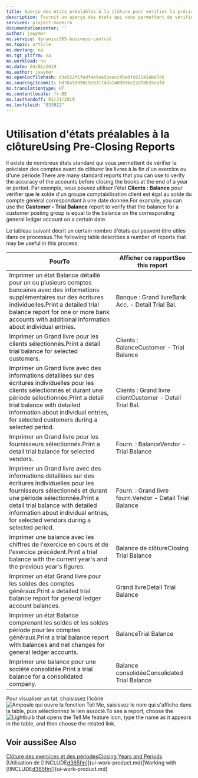 ```yaml
---
title: Aperçu des états préalables à la clôture pour vérifier la précision de compte | Microsoft Docs
description: Fournit un aperçu des états qui vous permettent de vérifier la précision des comptes avant de clôturer les livres à la fin d'un exercice ou d'une période.
services: project-madeira
documentationcenter: ''
author: jswymer
ms.service: dynamics365-business-central
ms.topic: article
ms.devlang: na
ms.tgt_pltfrm: na
ms.workload: na
ms.date: 04/01/2019
ms.author: jswymer
ms.openlocfilehash: d3e522f1fedf4e5ea5beaccd0e0fc015414b87c6
ms.sourcegitcommit: bd78a5d990c9e83174da1409076c22df8b35eafd
ms.translationtype: HT
ms.contentlocale: fr-BE
ms.lasthandoff: 03/31/2019
ms.locfileid: "933922"
---
```

# <a name="using-pre-closing-reports"></a><span data-ttu-id="b2b19-103">Utilisation d'états préalables à la clôture</span><span class="sxs-lookup"><span data-stu-id="b2b19-103">Using Pre-Closing Reports</span></span>
<span data-ttu-id="b2b19-104">Il existe de nombreux états standard qui vous permettent de vérifier la précision des comptes avant de clôturer les livres à la fin d'un exercice ou d'une période.</span><span class="sxs-lookup"><span data-stu-id="b2b19-104">There are many standard reports that you can use to verify the accuracy of the accounts before closing the books at the end of a year or period.</span></span> <span data-ttu-id="b2b19-105">Par exemple, vous pouvez utiliser l'état **Clients : Balance** pour vérifier que le solde d'un groupe comptabilisation client est égal au solde du compte général correspondant à une date donnée.</span><span class="sxs-lookup"><span data-stu-id="b2b19-105">For example, you can use the **Customer - Trial Balance** report to verify that the balance for a customer posting group is equal to the balance on the corresponding general ledger account on a certain date.</span></span>

<span data-ttu-id="b2b19-106">Le tableau suivant décrit un certain nombre d'états qui peuvent être utiles dans ce processus.</span><span class="sxs-lookup"><span data-stu-id="b2b19-106">The following table describes a number of reports that may be useful in this process.</span></span>

| <span data-ttu-id="b2b19-107">Pour</span><span class="sxs-lookup"><span data-stu-id="b2b19-107">To</span></span> | <span data-ttu-id="b2b19-108">Afficher ce rapport</span><span class="sxs-lookup"><span data-stu-id="b2b19-108">See this report</span></span> |
| --- | --- |
| <span data-ttu-id="b2b19-109">Imprimer un état Balance détaillé pour un ou plusieurs comptes bancaires avec des informations supplémentaires sur des écritures individuelles.</span><span class="sxs-lookup"><span data-stu-id="b2b19-109">Print a detailed trial balance report for one or more bank accounts with additional information about individual entries.</span></span> |<span data-ttu-id="b2b19-110">Banque : Grand livre</span><span class="sxs-lookup"><span data-stu-id="b2b19-110">Bank Acc. - Detail Trial Bal.</span></span> |
| <span data-ttu-id="b2b19-111">Imprimer un Grand livre pour les clients sélectionnés.</span><span class="sxs-lookup"><span data-stu-id="b2b19-111">Print a detail trial balance for selected customers.</span></span> |<span data-ttu-id="b2b19-112">Clients : Balance</span><span class="sxs-lookup"><span data-stu-id="b2b19-112">Customer - Trial Balance</span></span> |
| <span data-ttu-id="b2b19-113">Imprimer un Grand livre avec des informations détaillées sur des écritures individuelles pour les clients sélectionnés et durant une période sélectionnée.</span><span class="sxs-lookup"><span data-stu-id="b2b19-113">Print a detail trial balance with detailed information about individual entries, for selected customers during a selected period.</span></span> |<span data-ttu-id="b2b19-114">Clients : Grand livre client</span><span class="sxs-lookup"><span data-stu-id="b2b19-114">Customer - Detail Trial Bal.</span></span> |
| <span data-ttu-id="b2b19-115">Imprimer un Grand livre pour les fournisseurs sélectionnés.</span><span class="sxs-lookup"><span data-stu-id="b2b19-115">Print a detail trial balance for selected vendors.</span></span> |<span data-ttu-id="b2b19-116">Fourn. : Balance</span><span class="sxs-lookup"><span data-stu-id="b2b19-116">Vendor - Trial Balance</span></span> |
| <span data-ttu-id="b2b19-117">Imprimer un Grand livre avec des informations détaillées sur des écritures individuelles pour les fournisseurs sélectionnés et durant une période sélectionnée.</span><span class="sxs-lookup"><span data-stu-id="b2b19-117">Print a detail trial balance with detailed information about individual entries, for selected vendors during a selected period.</span></span> |<span data-ttu-id="b2b19-118">Fourn. : Grand livre fourn.</span><span class="sxs-lookup"><span data-stu-id="b2b19-118">Vendor - Detail Trial Balance</span></span> |
| <span data-ttu-id="b2b19-119">Imprimer une balance avec les chiffres de l'exercice en cours et de l'exercice précédent.</span><span class="sxs-lookup"><span data-stu-id="b2b19-119">Print a trial balance with the current year's and the previous year's figures.</span></span> |<span data-ttu-id="b2b19-120">Balance de clôture</span><span class="sxs-lookup"><span data-stu-id="b2b19-120">Closing Trial Balance</span></span> |
| <span data-ttu-id="b2b19-121">Imprimer un état Grand livre pour les soldes des comptes généraux.</span><span class="sxs-lookup"><span data-stu-id="b2b19-121">Print a detailed trial balance report for general ledger account balances.</span></span> |<span data-ttu-id="b2b19-122">Grand livre</span><span class="sxs-lookup"><span data-stu-id="b2b19-122">Detail Trial Balance</span></span> |
| <span data-ttu-id="b2b19-123">Imprimer un état Balance comprenant les soldes et les soldes période pour les comptes généraux.</span><span class="sxs-lookup"><span data-stu-id="b2b19-123">Print a trial balance report with balances and net changes for general ledger accounts.</span></span> |<span data-ttu-id="b2b19-124">Balance</span><span class="sxs-lookup"><span data-stu-id="b2b19-124">Trial Balance</span></span> |
| <span data-ttu-id="b2b19-125">Imprimer une balance pour une société consolidée.</span><span class="sxs-lookup"><span data-stu-id="b2b19-125">Print a trial balance for a consolidated company.</span></span> |<span data-ttu-id="b2b19-126">Balance consolidée</span><span class="sxs-lookup"><span data-stu-id="b2b19-126">Consolidated Trial Balance</span></span> |

<span data-ttu-id="b2b19-127">Pour visualiser un tat, choisissez l'icône ![Ampoule qui ouvre la fonction Tell Me](media/ui-search/search_small.png "Dites-moi ce que vous voulez faire"), saisissez le nom qui s'affiche dans la table, puis sélectionnez le lien associé.</span><span class="sxs-lookup"><span data-stu-id="b2b19-127">To see a report, choose the ![Lightbulb that opens the Tell Me feature](media/ui-search/search_small.png "Tell me what you want to do") icon, type the name as it appears in the table, and then choose the related link.</span></span>

## <a name="see-also"></a><span data-ttu-id="b2b19-128">Voir aussi</span><span class="sxs-lookup"><span data-stu-id="b2b19-128">See Also</span></span>
[<span data-ttu-id="b2b19-129">Clôture des exercices et des périodes</span><span class="sxs-lookup"><span data-stu-id="b2b19-129">Closing Years and Periods</span></span>](year-close-years-periods.md)  
<span data-ttu-id="b2b19-130">[Utilisation de [!INCLUDE[d365fin](includes/d365fin_md.md)]](ui-work-product.md)</span><span class="sxs-lookup"><span data-stu-id="b2b19-130">[Working with [!INCLUDE[d365fin](includes/d365fin_md.md)]](ui-work-product.md)</span></span>

